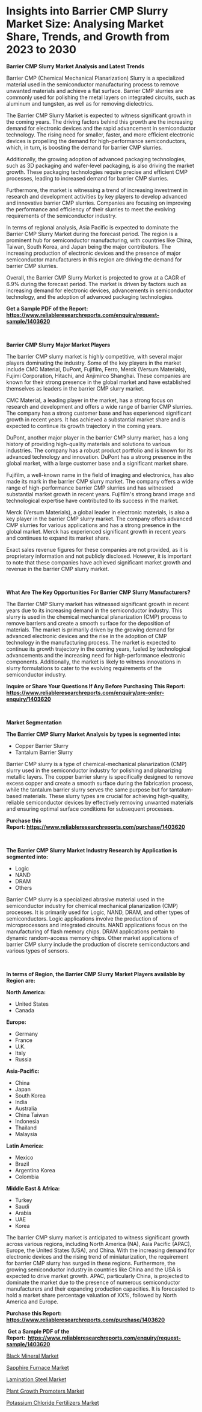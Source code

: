 <p><h1>Insights into Barrier CMP Slurry Market Size: Analysing Market Share, Trends, and Growth from 2023 to 2030</h1></p><p><strong>Barrier CMP Slurry Market Analysis and Latest Trends</strong></p>
<p><p>Barrier CMP (Chemical Mechanical Planarization) Slurry is a specialized material used in the semiconductor manufacturing process to remove unwanted materials and achieve a flat surface. Barrier CMP slurries are commonly used for polishing the metal layers on integrated circuits, such as aluminum and tungsten, as well as for removing dielectrics.</p><p>The Barrier CMP Slurry Market is expected to witness significant growth in the coming years. The driving factors behind this growth are the increasing demand for electronic devices and the rapid advancement in semiconductor technology. The rising need for smaller, faster, and more efficient electronic devices is propelling the demand for high-performance semiconductors, which, in turn, is boosting the demand for barrier CMP slurries.</p><p>Additionally, the growing adoption of advanced packaging technologies, such as 3D packaging and wafer-level packaging, is also driving the market growth. These packaging technologies require precise and efficient CMP processes, leading to increased demand for barrier CMP slurries.</p><p>Furthermore, the market is witnessing a trend of increasing investment in research and development activities by key players to develop advanced and innovative barrier CMP slurries. Companies are focusing on improving the performance and efficiency of their slurries to meet the evolving requirements of the semiconductor industry.</p><p>In terms of regional analysis, Asia Pacific is expected to dominate the Barrier CMP Slurry Market during the forecast period. The region is a prominent hub for semiconductor manufacturing, with countries like China, Taiwan, South Korea, and Japan being the major contributors. The increasing production of electronic devices and the presence of major semiconductor manufacturers in this region are driving the demand for barrier CMP slurries.</p><p>Overall, the Barrier CMP Slurry Market is projected to grow at a CAGR of 6.9% during the forecast period. The market is driven by factors such as increasing demand for electronic devices, advancements in semiconductor technology, and the adoption of advanced packaging technologies.</p></p>
<p><strong>Get a Sample PDF of the Report:&nbsp; <a href="https://www.reliableresearchreports.com/enquiry/request-sample/1403620">https://www.reliableresearchreports.com/enquiry/request-sample/1403620</a></strong></p>
<p>&nbsp;</p>
<p><strong>Barrier CMP Slurry Major Market Players</strong></p>
<p><p>The barrier CMP slurry market is highly competitive, with several major players dominating the industry. Some of the key players in the market include CMC Material, DuPont, Fujifilm, Ferro, Merck (Versum Materials), Fujimi Corporation, Hitachi, and Anjimirco Shanghai. These companies are known for their strong presence in the global market and have established themselves as leaders in the barrier CMP slurry market.</p><p>CMC Material, a leading player in the market, has a strong focus on research and development and offers a wide range of barrier CMP slurries. The company has a strong customer base and has experienced significant growth in recent years. It has achieved a substantial market share and is expected to continue its growth trajectory in the coming years.</p><p>DuPont, another major player in the barrier CMP slurry market, has a long history of providing high-quality materials and solutions to various industries. The company has a robust product portfolio and is known for its advanced technology and innovation. DuPont has a strong presence in the global market, with a large customer base and a significant market share.</p><p>Fujifilm, a well-known name in the field of imaging and electronics, has also made its mark in the barrier CMP slurry market. The company offers a wide range of high-performance barrier CMP slurries and has witnessed substantial market growth in recent years. Fujifilm's strong brand image and technological expertise have contributed to its success in the market.</p><p>Merck (Versum Materials), a global leader in electronic materials, is also a key player in the barrier CMP slurry market. The company offers advanced CMP slurries for various applications and has a strong presence in the global market. Merck has experienced significant growth in recent years and continues to expand its market share.</p><p>Exact sales revenue figures for these companies are not provided, as it is proprietary information and not publicly disclosed. However, it is important to note that these companies have achieved significant market growth and revenue in the barrier CMP slurry market.</p></p>
<p>&nbsp;</p>
<p><strong>What Are The Key Opportunities For Barrier CMP Slurry Manufacturers?</strong></p>
<p><p>The Barrier CMP Slurry market has witnessed significant growth in recent years due to its increasing demand in the semiconductor industry. This slurry is used in the chemical mechanical planarization (CMP) process to remove barriers and create a smooth surface for the deposition of materials. The market is primarily driven by the growing demand for advanced electronic devices and the rise in the adoption of CMP technology in the manufacturing process. The market is expected to continue its growth trajectory in the coming years, fueled by technological advancements and the increasing need for high-performance electronic components. Additionally, the market is likely to witness innovations in slurry formulations to cater to the evolving requirements of the semiconductor industry.</p></p>
<p><strong>Inquire or Share Your Questions If Any Before Purchasing This Report: <a href="https://www.reliableresearchreports.com/enquiry/pre-order-enquiry/1403620">https://www.reliableresearchreports.com/enquiry/pre-order-enquiry/1403620</a></strong></p>
<p>&nbsp;</p>
<p><strong>Market Segmentation</strong></p>
<p><strong>The Barrier CMP Slurry Market Analysis by types is segmented into:</strong></p>
<p><ul><li>Copper Barrier Slurry</li><li>Tantalum Barrier Slurry</li></ul></p>
<p><p>Barrier CMP slurry is a type of chemical-mechanical planarization (CMP) slurry used in the semiconductor industry for polishing and planarizing metallic layers. The copper barrier slurry is specifically designed to remove excess copper and create a smooth surface during the fabrication process, while the tantalum barrier slurry serves the same purpose but for tantalum-based materials. These slurry types are crucial for achieving high-quality, reliable semiconductor devices by effectively removing unwanted materials and ensuring optimal surface conditions for subsequent processes.</p></p>
<p><strong>Purchase this Report:&nbsp;<a href="https://www.reliableresearchreports.com/purchase/1403620">https://www.reliableresearchreports.com/purchase/1403620</a></strong></p>
<p>&nbsp;</p>
<p><strong>The Barrier CMP Slurry Market Industry Research by Application is segmented into:</strong></p>
<p><ul><li>Logic</li><li>NAND</li><li>DRAM</li><li>Others</li></ul></p>
<p><p>Barrier CMP slurry is a specialized abrasive material used in the semiconductor industry for chemical mechanical planarization (CMP) processes. It is primarily used for Logic, NAND, DRAM, and other types of semiconductors. Logic applications involve the production of microprocessors and integrated circuits. NAND applications focus on the manufacturing of flash memory chips. DRAM applications pertain to dynamic random-access memory chips. Other market applications of barrier CMP slurry include the production of discrete semiconductors and various types of sensors.</p></p>
<p>&nbsp;</p>
<p><strong>In terms of Region, the Barrier CMP Slurry Market Players available by Region are:</strong></p>
<p>
    <p> <strong> North America: </strong>
        <ul>
            <li>United States</li>
            <li>Canada</li>
        </ul>
        </p> 
    <p> <strong> Europe: </strong>
        <ul>
            <li>Germany</li>
            <li>France</li>
            <li>U.K.</li>
            <li>Italy</li>
            <li>Russia</li>
        </ul>
        </p> 
    <p> <strong> Asia-Pacific: </strong>
        <ul>
            <li>China</li>
            <li>Japan</li>
            <li>South Korea</li>
            <li>India</li>
            <li>Australia</li>
            <li>China Taiwan</li>
            <li>Indonesia</li>
            <li>Thailand</li>
            <li>Malaysia</li>
        </ul>
        </p> 
    <p> <strong> Latin America: </strong>
        <ul>
            <li>Mexico</li>
            <li>Brazil</li>
            <li>Argentina Korea</li>
            <li>Colombia</li>
        </ul>
        </p> 
    <p> <strong> Middle East & Africa: </strong>
        <ul>
            <li>Turkey</li>
            <li>Saudi</li>
            <li>Arabia</li>
            <li>UAE</li>
            <li>Korea</li>
        </ul>
    </p>
    </p>
<p><p>The barrier CMP slurry market is anticipated to witness significant growth across various regions, including North America (NA), Asia Pacific (APAC), Europe, the United States (USA), and China. With the increasing demand for electronic devices and the rising trend of miniaturization, the requirement for barrier CMP slurry has surged in these regions. Furthermore, the growing semiconductor industry in countries like China and the USA is expected to drive market growth. APAC, particularly China, is projected to dominate the market due to the presence of numerous semiconductor manufacturers and their expanding production capacities. It is forecasted to hold a market share percentage valuation of XX%, followed by North America and Europe.</p></p>
<p><strong>Purchase this Report: <a href="https://www.reliableresearchreports.com/purchase/1403620">https://www.reliableresearchreports.com/purchase/1403620</a></strong></p>
<p>&nbsp;<strong>Get a Sample PDF of the Report:&nbsp;&nbsp;<a href="https://www.reliableresearchreports.com/enquiry/request-sample/1403620">https://www.reliableresearchreports.com/enquiry/request-sample/1403620</a></strong></p>
<p><strong></strong></p>
<p><p><a href="https://github.com/FassouRP/Market-Research-Report-List-1/blob/main/black-mineral-market.md">Black Mineral Market</a></p><p><a href="https://www.linkedin.com/pulse/sapphire-furnace-market-research-report-unlocks-analysis-hnyse/">Sapphire Furnace Market</a></p><p><a href="https://www.linkedin.com/pulse/lamination-steel-market-research-report-unlocks-analysis-npjbe/">Lamination Steel Market</a></p><p><a href="https://medium.com/@santo151299/plant-growth-promoters-market-size-cagr-trends-2024-2030-00091dbc7344">Plant Growth Promoters Market</a></p><p><a href="https://medium.com/@sanju991215/potassium-chloride-fertilizers-market-analysis-its-cagr-market-segmentation-and-global-industry-5300d3f95e67">Potassium Chloride Fertilizers Market</a></p></p>